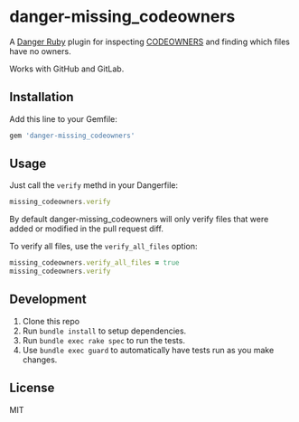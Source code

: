 # danger-missing_codeowners

A [Danger Ruby](https://github.com/danger/danger) plugin for inspecting [CODEOWNERS](https://docs.github.com/en/github/creating-cloning-and-archiving-repositories/creating-a-repository-on-github/about-code-owners) and finding which files have no owners.

Works with GitHub and GitLab.

## Installation

Add this line to your Gemfile:

```rb
gem 'danger-missing_codeowners'
```

## Usage

Just call the `verify` methd in your Dangerfile:

```rb
missing_codeowners.verify
```

By default danger-missing_codeowners will only verify files that were added or modified in the pull request diff.

To verify all files, use the `verify_all_files` option:

```rb
missing_codeowners.verify_all_files = true
missing_codeowners.verify
```

## Development

1. Clone this repo
2. Run `bundle install` to setup dependencies.
3. Run `bundle exec rake spec` to run the tests.
4. Use `bundle exec guard` to automatically have tests run as you make changes.

## License

MIT
